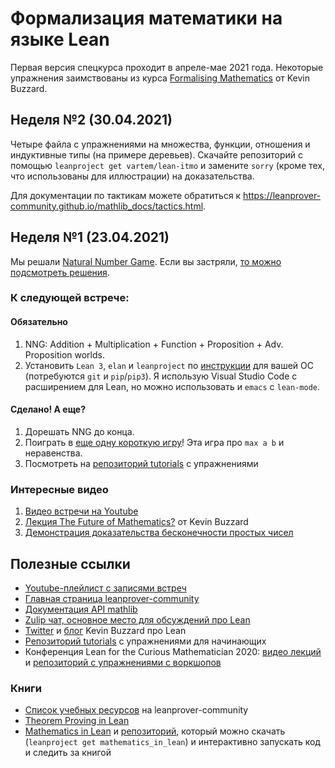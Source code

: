 # Формализация математики на языке Lean

Первая версия спецкурса проходит в апреле-мае 2021 года. Некоторые упражнения заимствованы из курса [Formalising Mathematics](https://github.com/ImperialCollegeLondon/formalising-mathematics) от Kevin Buzzard.


## Неделя №2 (30.04.2021)

Четыре файла с упражнениями на множества, функции, отношения и индуктивные типы (на примере деревьев). Скачайте репозиторий с помощью `leanproject get vartem/lean-itmo` и замените `sorry` (кроме тех, что использованы для иллюстрации) на доказательства.

Для документации по тактикам можете обратиться к https://leanprover-community.github.io/mathlib_docs/tactics.html.

## Неделя №1 (23.04.2021)

Мы решали [Natural Number Game](http://wwwf.imperial.ac.uk/~buzzard/xena/natural_number_game/). Если вы застряли, [то можно подсмотреть решения](https://github.com/ImperialCollegeLondon/natural_number_game/blob/master/SOLUTIONS.md).

### К следующей встрече:
#### Обязательно
1. NNG: Addition + Multiplication + Function + Proposition + Adv. Proposition worlds.
2. Установить `Lean 3`, `elan` и `leanproject` по [инструкции](https://leanprover-community.github.io/get_started.html) для вашей ОС (потребуются `git` и `pip`/`pip3`). Я использую Visual Studio Code с расширением для Lean, но можно использовать и `emacs` с `lean-mode`.

#### Сделано! А еще?
1. Дорешать NNG до конца.
2. Поиграть в [еще одну короткую игру](http://wwwf.imperial.ac.uk/~buzzard/xena/max_minigame/)! Эта игра про `max a b` и неравенства.
3. Посмотреть на [репозиторий tutorials](https://github.com/leanprover-community/tutorials) с упражнениями

### Интересные видео
1. [Видео встречи на Youtube](https://www.youtube.com/watch?v=KGGCyUJr55A)
2. [Лекция The Future of Mathematics?](https://www.youtube.com/watch?v=Dp-mQ3HxgDE) от Kevin Buzzard 
3. [Демонстрация доказательства бесконечности простых чисел](https://www.youtube.com/watch?v=b59fpAJ8Mfs&list=PLlF-CfQhukNlxexiNJErGJd2dte_J1t1N&index=2)

## Полезные ссылки
* [Youtube-плейлист с записями встреч](https://www.youtube.com/playlist?list=PLlVmvffm-nlI8F9uiZ62pFyzjLvOkkYLU)
* [Главная страница leanprover-community](https://leanprover-community.github.io/)
* [Документация API mathlib](https://leanprover-community.github.io/mathlib_docs/)
* [Zulip чат, основное место для обсуждений про Lean](https://leanprover.zulipchat.com/#)
* [Twitter](https://twitter.com/xenaproject) и [блог](https://xenaproject.wordpress.com/) Kevin Buzzard про Lean
* [Репозиторий tutorials](https://github.com/leanprover-community/tutorials) с упражнениями для начинающих
* Конференция Lean for the Curious Mathematician 2020: [видео лекций](https://www.youtube.com/playlist?list=PLlF-CfQhukNlxexiNJErGJd2dte_J1t1N) и [репозиторий с упражнениями с воркшопов](https://github.com/leanprover-community/lftcm2020)

### Книги
* [Список учебных ресурсов](https://leanprover-community.github.io/learn.html) на leanprover-community
* [Theorem Proving in Lean](https://leanprover.github.io/theorem_proving_in_lean/)
* [Mathematics in Lean](https://leanprover-community.github.io/mathematics_in_lean/introduction.html#getting-started) и [репозиторий](https://github.com/leanprover-community/mathematics_in_lean), который можно скачать (`leanproject get mathematics_in_lean`) и интерактивно запускать код и следить за книгой